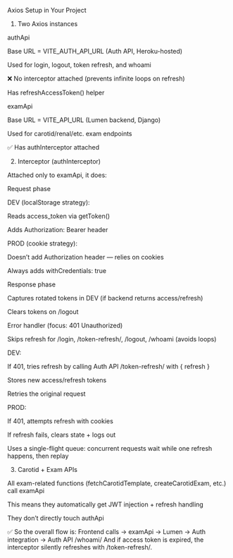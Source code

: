 
Axios Setup in Your Project
1. Two Axios instances

authApi

Base URL = VITE_AUTH_API_URL (Auth API, Heroku-hosted)

Used for login, logout, token refresh, and whoami

❌ No interceptor attached (prevents infinite loops on refresh)

Has refreshAccessToken() helper

examApi

Base URL = VITE_API_URL (Lumen backend, Django)

Used for carotid/renal/etc. exam endpoints

✅ Has authInterceptor attached

2. Interceptor (authInterceptor)

Attached only to examApi, it does:

Request phase

DEV (localStorage strategy):

Reads access_token via getToken()

Adds Authorization: Bearer <token> header

PROD (cookie strategy):

Doesn’t add Authorization header — relies on cookies

Always adds withCredentials: true

Response phase

Captures rotated tokens in DEV (if backend returns access/refresh)

Clears tokens on /logout

Error handler (focus: 401 Unauthorized)

Skips refresh for /login, /token-refresh/, /logout, /whoami (avoids loops)

DEV:

If 401, tries refresh by calling Auth API /token-refresh/ with { refresh }

Stores new access/refresh tokens

Retries the original request

PROD:

If 401, attempts refresh with cookies

If refresh fails, clears state + logs out

Uses a single-flight queue: concurrent requests wait while one refresh happens, then replay

3. Carotid + Exam APIs

All exam-related functions (fetchCarotidTemplate, createCarotidExam, etc.) call examApi

This means they automatically get JWT injection + refresh handling

They don’t directly touch authApi

✅ So the overall flow is:
Frontend calls → examApi → Lumen → Auth integration → Auth API /whoami/
And if access token is expired, the interceptor silently refreshes with /token-refresh/.